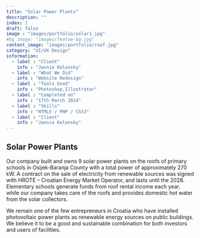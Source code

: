 ```yaml
---
title: "Solar Power Plants"
description: ""
index: 1
draft: false
image : "images/portfolio/solar1.jpg"
#bg_image: "images/featue-bg.jpg"
content_image: "images/portfolio/roof.jpg"
category: "UI/UX Design"
information:
  - label : "Client"
    info : "Jannie Kelonsky"
  - label : "What We Did"
    info : "Website Redesign"
  - label : "Tools Used"
    info : "Photoshop,Illustrator"
  - label : "Completed on"
    info : "17th March 2014"
  - label : "Skills"
    info : "HTML5 / PHP / CSS3"
  - label : "Client"
    info : "Jannie Kelonsky"
---
```


## Solar Power Plants

Our company built and owns 9 solar power plants on the roofs of primary schools in Osijek-Baranja
County with a total power of approximately 270 kW. A contract on the sale of electricity from
renewable sources was signed with HROTE – Croatian Energy Market Operator, and lasts until the
2028. Elementary schools generate funds from roof rental income each year, while our company
takes care of the roofs and provides domestic hot water from the solar collectors.

We remain one of the few entrepreneurs in Croatia who have installed photovoltaic power plants as
renewable energy sources on public buildings. We believe it to be a good and sustainable
combination for both investors and users of facilities.